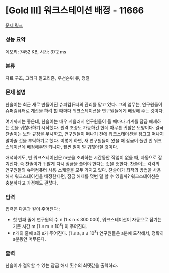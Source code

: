 # [Gold III] 워크스테이션 배정 - 11666 

[문제 링크](https://www.acmicpc.net/problem/11666) 

### 성능 요약

메모리: 7452 KB, 시간: 372 ms

### 분류

자료 구조, 그리디 알고리즘, 우선순위 큐, 정렬

### 문제 설명

<p>찬솔이는 최근 새로 만들어진 슈퍼컴퓨터의 관리를 맡고 있다. 그의 업무는, 연구원들이 슈퍼컴퓨터로 계산을 하려 할 때마다 워크스테이션을 연구원들에게 배정해 주는 것이다.</p>

<p>여기까지는 좋은데, 찬솔이는 매우 게을러서 연구원들이 올 때마다 기계를 잠금 해제하는 것을 귀찮아하기 시작했다. 원격 조종도 가능하긴 한데 아무튼 귀찮은 모양이다. 결국 찬솔이는 보안 규정을 무시하고, 연구원들이 떠나기 전에 워크스테이션을 잠그고 떠나지 말아줄 것을 부탁하기로 했다. 이렇게 하면, 새 연구원들이 왔을 때 잠금이 풀린 빈 워크스테이션에 배정해주면 되니까, 훨씬 일이 덜 귀찮아질 것이다.</p>

<p>애석하게도, 빈 워크스테이션은 m분을 초과하는 시간동안 작업이 없을 때, 자동으로 잠겨진다. 즉 찬솔이가 귀찮게 다시 잠금을 풀어야 한다는 것을 뜻한다. 찬솔이는 각각의 연구원들의 슈퍼컴퓨터 사용 스케줄을 모두 가지고 있다. 찬솔이가 최적의 방법을 사용해서 워크스테이션을 배정한다면, 잠금 해제를 몇번 덜 할 수 있을까? 워크스테이션은 충분하다고 가정해도 괜찮다.</p>

### 입력 

 <p>입력은 다음과 같이 주어진다 : </p>

<ul>
	<li>첫 번째 줄에 연구원의 수 n (1 ≤ n ≤ 300 000), 워크스테이션이 자동으로 잠기는 기준 시간 m (1 ≤ m ≤ 10<sup>8</sup>) 이 주어진다. </li>
	<li>n개의 줄에 a와 s가 주어진다. (1 ≤ a, s ≤ 10<sup>8</sup>) 연구원들은 a분에 도착해서, 정확히 s분동안 머무른다.</li>
</ul>

### 출력 

 <p>찬솔이가 절약할 수 있는 잠금 해제 횟수의 최댓값을 출력하라.</p>

